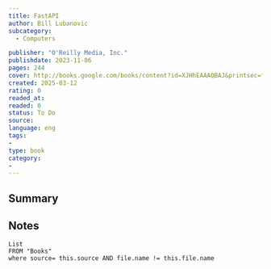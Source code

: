 ```yaml
---
title: FastAPI 
author: Bill Lubanovic
subcategory: 
  - Computers

publisher: "O'Reilly Media, Inc."
publishdate: 2023-11-06
pages: 244
cover: http://books.google.com/books/content?id=XJHhEAAAQBAJ&printsec=frontcover&img=1&zoom=1&edge=curl&source=gbs_api
created: 2025-03-12
rating: 0
readed_at: 
readed: 0
status: To Do
source: 
language: eng
tags:
- 
type: book
category: 
- 
---
```

## Summary


## Notes
```dataview
List 
FROM "Books"
where source= this.source AND file.name != this.file.name
```